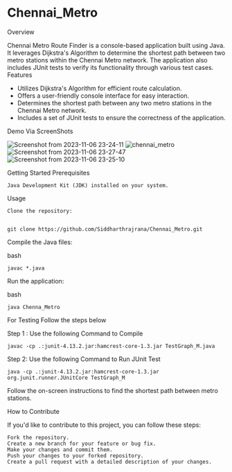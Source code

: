 # Chennai_Metro

Overview

Chennai Metro Route Finder is a console-based application built using Java. It leverages Dijkstra's Algorithm to determine the shortest path between two metro stations within the Chennai Metro network. The application also includes JUnit tests to verify its functionality through various test cases.
Features

* Utilizes Dijkstra's Algorithm for efficient route calculation.
* Offers a user-friendly console interface for easy interaction.
* Determines the shortest path between any two metro stations in the Chennai Metro network.
* Includes a set of JUnit tests to ensure the correctness of the application.

Demo Via ScreenShots 

![Screenshot from 2023-11-06 23-24-11](https://github.com/Siddharthrajrana/Chennai_Metro/assets/92222918/916f11ac-dad5-4e4b-878d-c953c5214aeb)
![chennai_metro](https://github.com/Siddharthrajrana/Chennai_Metro/assets/92222918/2c24716f-f2e5-40cd-aa94-fecbecf00f6a)
![Screenshot from 2023-11-06 23-27-47](https://github.com/Siddharthrajrana/Chennai_Metro/assets/92222918/2ec0c3b7-1577-418a-995c-d2bdc43accdf)
![Screenshot from 2023-11-06 23-25-10](https://github.com/Siddharthrajrana/Chennai_Metro/assets/92222918/028b201c-08a9-4534-b91c-e689470fe612)

    

Getting Started
Prerequisites

    Java Development Kit (JDK) installed on your system.

Usage

    Clone the repository:

    
    git clone https://github.com/Siddharthrajrana/Chennai_Metro.git


Compile the Java files:

bash

    javac *.java

Run the application:

bash

    java Chenna_Metro
    
For Testing Follow the steps below 

Step 1 :  Use the following Command to Compile 
  
    javac -cp .:junit-4.13.2.jar:hamcrest-core-1.3.jar TestGraph_M.java 
Step 2: Use the following Command to Run JUnit Test 

    java -cp .:junit-4.13.2.jar:hamcrest-core-1.3.jar org.junit.runner.JUnitCore TestGraph_M 


Follow the on-screen instructions to find the shortest path between metro stations.

How to Contribute

If you'd like to contribute to this project, you can follow these steps:

    Fork the repository.
    Create a new branch for your feature or bug fix.
    Make your changes and commit them.
    Push your changes to your forked repository.
    Create a pull request with a detailed description of your changes.













